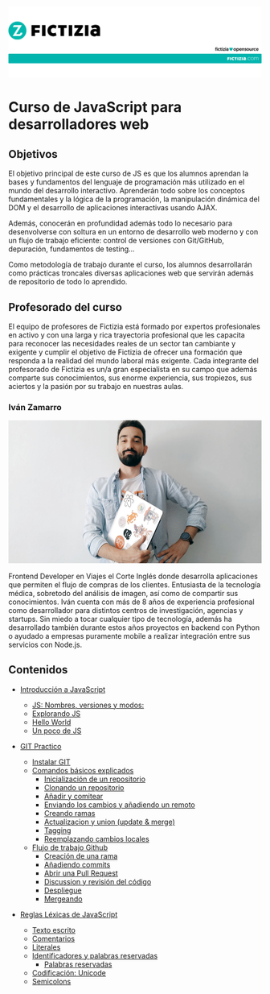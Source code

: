 ![](media/fictizia-head.jpg)

# Curso de JavaScript para desarrolladores web

## Objetivos

El objetivo principal de este curso de JS es que los alumnos aprendan la bases y fundamentos del lenguaje de programación más utilizado en el mundo del desarrollo interactivo. Aprenderán todo sobre los conceptos fundamentales y la lógica de la programación, la manipulación dinámica del DOM y el desarrollo de aplicaciones interactivas usando AJAX.

Además, conocerán en profundidad además todo lo necesario para desenvolverse con soltura en un entorno de desarrollo web moderno y con un flujo de trabajo eficiente: control de versiones con Git/GitHub, depuración, fundamentos de testing...

Como metodología de trabajo durante el curso, los alumnos desarrollarán como prácticas troncales diversas aplicaciones web que servirán además de repositorio de todo lo aprendido.

## Profesorado del curso

El equipo de profesores de Fictizia está formado por expertos profesionales en activo y con una larga y rica trayectoria profesional que les capacita para reconocer las necesidades reales de un sector tan cambiante y exigente y cumplir el objetivo de Fictizia de ofrecer una formación que responda a la realidad del mundo laboral más exigente. Cada integrante del profesorado de Fictizia es un/a gran especialista en su campo que además comparte sus conocimientos, sus enorme experiencia, sus tropiezos, sus aciertos y la pasión por su trabajo en nuestras aulas.

### **Iván Zamarro**

![](media/ivan-zamarro.jpeg)

Frontend Developer en Viajes el Corte Inglés donde desarrolla aplicaciones que permiten el flujo de compras de los clientes. Entusiasta de la tecnología médica, sobretodo del análisis de imagen, así como de compartir sus conocimientos. Iván cuenta con más de 8 años de experiencia profesional como desarrollador para distintos centros de investigación, agencias y startups. Sin miedo a tocar cualquier tipo de tecnología, además ha desarrollado también durante estos años proyectos en backend con Python o ayudado a empresas puramente mobile a realizar integración entre sus servicios con Node.js.

## Contenidos

- [Introducción a JavaScript](./intro-to-js.md#introducción-a-javascript)

  - [JS: Nombres, versiones y modos:](./intro-to-js.md#js-nombres-versiones-y-modos)
  - [Explorando JS](./intro-to-js.md#explorando-js)
  - [Hello World](./intro-to-js.md#hello-world)
  - [Un poco de JS](./intro-to-js.md#un-poco-de-js)

- [GIT Practico](./practical-git.md#git-practico)

  - [Instalar GIT](./practical-git.md#instalar-git)
  - [Comandos básicos explicados](./practical-git.md#comandos-básicos-explicados)
    - [Inicialización de un repositorio](./practical-git.md#inicialización-de-un-repositorio)
    - [Clonando un repositorio](./practical-git.md#clonando-un-repositorio)
    - [Añadir y comitear](./practical-git.md#añadir-y-comitear)
    - [Enviando los cambios y añadiendo un remoto](./practical-git.md#enviando-los-cambios-y-añadiendo-un-remoto)
    - [Creando ramas](./practical-git.md#creando-ramas)
    - [Actualizacion y union (update & merge)](./practical-git.md#actualizacion-y-union-update--merge)
    - [Tagging](./practical-git.md#tagging)
    - [Reemplazando cambios locales](./practical-git.md#reemplazando-cambios-locales)
  - [Flujo de trabajo Github](./practical-git.md#flujo-de-trabajo-github)
    - [Creación de una rama](./practical-git.md#creación-de-una-rama)
    - [Añadiendo commits](./practical-git.md#añadiendo-commits)
    - [Abrir una Pull Request](./practical-git.md#abrir-una-pull-request)
    - [Discussion y revisión del código](./practical-git.md#discussion-y-revisión-del-código)
    - [Despliegue](./practical-git.md#despliegue)
    - [Mergeando](./practical-git.md#mergeando)

- [Reglas Léxicas de JavaScript](./lexical_rules.md#reglas-léxicas-de-javascript)

  - [Texto escrito](./lexical_rules.md#texto-escrito)
  - [Comentarios](./lexical_rules.md#comentarios)
  - [Literales](./lexical_rules.md#literales)
  - [Identificadores y palabras reservadas](./lexical_rules.md#identificadores-y-palabras-reservadas)
    - [Palabras reservadas](./lexical_rules.md#palabras-reservadas)
  - [Codificación: Unicode](./lexical_rules.md#codificación-unicode)
  - [Semicolons](./lexical_rules.md#semicolons)

